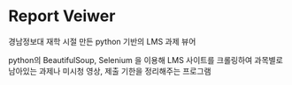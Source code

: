 # Report Veiwer

경남정보대 재학 시절 만든 python 기반의 LMS 과제 뷰어

python의 BeautifulSoup, Selenium 을 이용해 LMS 사이트를 크롤링하여 과목별로 남아있는 과제나 미시청 영상, 제출 기한을 정리해주는 프로그램
